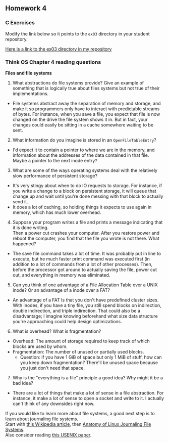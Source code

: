 ## Homework 4

### C Exercises

Modify the link below so it points to the `ex03` directory in your
student repository.

[Here is a link to the ex03 directory in my repository](https://github.com/YOUR_GITHUB_USERNAME_HERE/ExercisesInC/tree/master/exercises/ex02.5)

### Think OS Chapter 4 reading questions

**Files and file systems**

1) What abstractions do file systems provide?  Give an example of something that is logically 
true about files systems but not true of their implementations.

- File systems abstract away the separation of memory and storage, and make it so programmers only have to interact with predictable streams of bytes. For instance, when you save a file, you expect that file is now changed on the drive the file system shows it in. But in fact, your changes could easily be sitting in a cache somewhere waiting to be sent. 

2) What information do you imagine is stored in an `OpenFileTableEntry`?

- I'd expect it to contain a pointer to where we are in the memory, and information about the addresses of the data contained in that file. Maybe a pointer to the next inode entry?

3) What are some of the ways operating systems deal with the relatively slow performance of persistent storage?

- It's very stingy about when to do IO requests to storage. For instance, if you write a change to a block on persistent storage, it will queue that change up and wait until you're done messing with that block to actually send it.
- It does a lot of caching, so holding things it expects to use again in memory, which has much lower overhead.

4) Suppose your program writes a file and prints a message indicating that it is done writing.  
Then a power cut crashes your computer.  After you restore power and reboot the computer, you find that the 
file you wrote is not there.  What happened?

- The save file command takes a lot of time. It was probably put in line to execute, but he much faster print command was executed first (in addition to a lot of commands from a lot of other processes). Then, before the processor got around to actually saving the file, power cut out, and everything in memory was eliminated.

5) Can you think of one advantage of a File Allocation Table over a UNIX inode?  Or an advantage of a inode over a FAT?

- An advantage of a FAT Is that you don't have predefined cluster sizes. With inodes, if you have a tiny file, you still spend blocks on indirection, double indirection, and triple indirection. That could also be a disadvantage; I imagine knowing beforehand what size data structure you're approaching could help design optimizations.

6) What is overhead?  What is fragmentation?

- Overhead: The amount of storage required to keep track of which blocks are used by whom.
- Fragmentation: The number of unused or partially used blocks.
  - Question: if you have 1 GiB of space but only 1 MiB of stuff, how can you keep down fragmentation? There'll be unused space because you just don't need that space.

7) Why is the "everything is a file" principle a good idea?  Why might it be a bad idea?

- There are a lot of things that make a lot of sense in a file abstraction. For instance, it make a lot of sense to open a socket and write to it. I actually can't think of any downsides right now.

If you would like to learn more about file systems, a good next step is to learn about journaling file systems.  
Start with [this Wikipedia article](https://en.wikipedia.org/wiki/Journaling_file_system), then 
[Anatomy of Linux Journaling File Systems](http://www.ibm.com/developerworks/library/l-journaling-filesystems/index.html).  
Also consider reading [this USENIX paper](https://www.usenix.org/legacy/event/usenix05/tech/general/full_papers/prabhakaran/prabhakaran.pdf).



